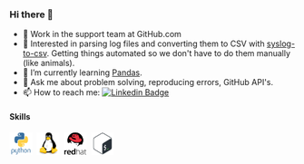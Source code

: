 ### Hi there 👋

- 🧹 Work in the support team at GitHub.com
- 🔭 Interested in parsing log files and converting them to CSV with [syslog-to-csv](http://github.com/gm3dmo/syslog-to-csv). Getting things automated so we don't have to do them manually (like animals).
- 🌱 I’m currently learning [Pandas](https://pandas.pydata.org/).
- 💬 Ask me about problem solving, reproducing errors, GitHub API's.
- 📫 How to reach me: [![Linkedin Badge](https://img.shields.io/badge/-davidmorris-blue?style=flat&logo=Linkedin&logoColor=white)](https://www.linkedin.com/in/david-morris-3049a5b/)

#### Skills
<img src="https://github.com/devicons/devicon/blob/master/icons/python/python-original-wordmark.svg" title="Python" alt="Python" width="40" height="40"/>&nbsp;
<img src="https://github.com/devicons/devicon/blob/master/icons/linux/linux-original.svg" title="Linux" alt="Linux" width="40" height="40"/>&nbsp;
<img src="https://github.com/devicons/devicon/blob/master/icons/redhat/redhat-original-wordmark.svg" title="RedHat" alt="RedHat" width="40" height="40"/>&nbsp;
<img src="https://github.com/devicons/devicon/blob/master/icons/bash/bash-original.svg" title="Bash" alt="Bash" width="40" height="40"/>&nbsp;
